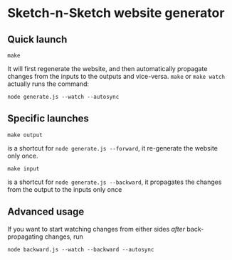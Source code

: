 # Sketch-n-Sketch website generator

## Quick launch

    make

It will first regenerate the website, and then automatically propagate changes from the inputs to the outputs and vice-versa.
`make` or `make watch` actually runs the command:

    node generate.js --watch --autosync

## Specific launches

    make output
    
is a shortcut for `node generate.js --forward`, it re-generate the website only once.

    make input

is a shortcut for `node generate.js --backward`, it propagates the changes from the output to the inputs only once

## Advanced usage

If you want to start watching changes from either sides *after* back-propagating changes, run

    node backward.js --watch --backward --autosync




